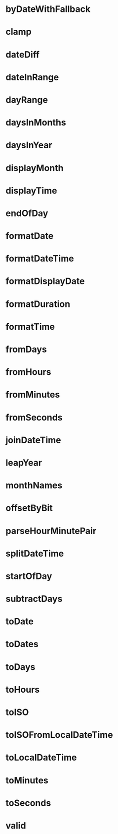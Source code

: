 # byDateWithFallback

# clamp

# dateDiff

# dateInRange

# dayRange

# daysInMonths

# daysInYear

# displayMonth

# displayTime

# endOfDay

# formatDate

# formatDateTime

# formatDisplayDate

# formatDuration

# formatTime

# fromDays

# fromHours

# fromMinutes

# fromSeconds

# joinDateTime

# leapYear

# monthNames

# offsetByBit

# parseHourMinutePair

# splitDateTime

# startOfDay

# subtractDays

# toDate

# toDates

# toDays

# toHours

# toISO

# toISOFromLocalDateTime

# toLocalDateTime

# toMinutes

# toSeconds

# valid
